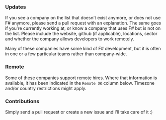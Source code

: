 ### Updates

If you see a company on the list that doesn't exist anymore, or does not use F# anymore, please send a pull request with an explanation. The same goes if you're currently working at, or know a company that uses F# but is not on the list. Please include the website, github (if applicable), locations, sector and whether the company allows developers to work remotely.

Many of these companies have some kind of F# development, but it is often in one or a few particular teams rather than company-wide.


### Remote

Some of these companies support remote hires. Where that information is available, it has been indicated in the `Remote OK` column below. Timezone and/or country restrictions might apply.

### Contributions
Simply send a pull request or create a new issue and I'll take care of it :)
